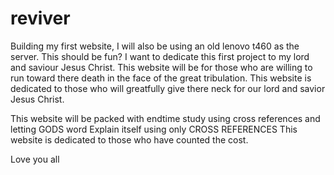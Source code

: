 # reviver
Building my first website, I will also be using an old lenovo t460 as the server. This should be fun?
 I want to dedicate this first project to my lord and saviour Jesus Christ. This website will be for those who are willing to run toward there death in the face of the great tribulation. 
 This website is dedicated to those who will greatfully give there neck for our lord and savior Jesus Christ. 

 This website will be packed with endtime study using cross references and letting GODS word Explain itself using only CROSS REFERENCES 
 This website is dedicated to those who have counted the cost. 

 Love you all 
 
